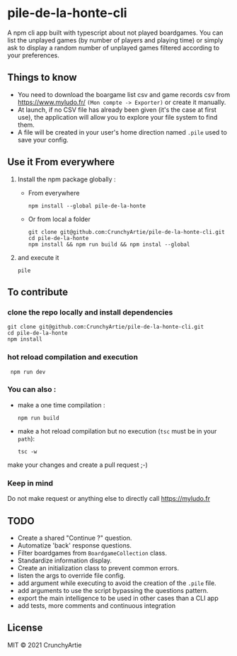 # pile-de-la-honte-cli
A npm cli app built with typescript about not played boardgames.
You can list the unplayed games (by number of players and playing time) or simply ask to display a random number of unplayed games filtered according to your preferences.

## Things to know
- You need to download the boargame list csv and game records csv from https://www.myludo.fr/ `(Mon compte -> Exporter)` or create it manually.
- At launch, if no CSV file has already been given (it's the case at first use), the application will allow you to explore your file system to find them.
- A file will be created in your user's home direction named `.pile` used to save your config.

## Use it From everywhere
1. Install the npm package globally :
    - From everywhere
        ```shell
        npm install --global pile-de-la-honte
        ```

    - Or from local a folder
        ```shell
        git clone git@github.com:CrunchyArtie/pile-de-la-honte-cli.git
        cd pile-de-la-honte
        npm install && npm run build && npm instal --global
        ```

2. and execute it

    ```shell
    pile
    ```

## To contribute
### clone the repo locally and install dependencies 
    git clone git@github.com:CrunchyArtie/pile-de-la-honte-cli.git
    cd pile-de-la-honte
    npm install
### hot reload compilation and execution 
   ```shell
    npm run dev
   ```
   
### You can also :
- make a one time compilation :
    ```shell
    npm run build
    ```
- make a hot reload compilation but no execution (`tsc` must be in your `path`):
    ```shell
    tsc -w  
    ```

make your changes and create a pull request ;-)

### Keep in mind
Do not make request or anything else to directly call https://myludo.fr 

## TODO
- Create a shared "Continue ?" question.
- Automatize 'back' response questions.
- Filter boardgames from `BoardgameCollection` class.
- Standardize information display.
- Create an initialization class to prevent common errors.
- listen the args to override file config.
- add argument while executing to avoid the creation of the `.pile` file.
- add arguments to use the script bypassing the questions pattern.
- export the main intelligence to be used in other cases than a CLI app
- add tests, more comments and continuous integration

## License
MIT © 2021 CrunchyArtie
